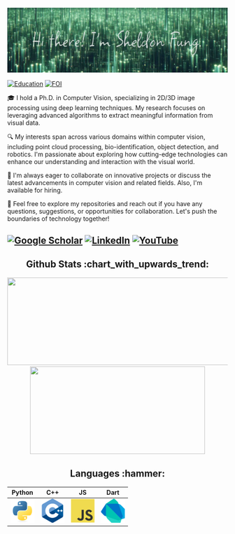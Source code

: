 
<p align="center">
  <a href="https://github.com/DenverCoder1">
    <img src="https://raw.githubusercontent.com/SheldonFung98/SheldonFung98/main/Banner.png" alt="Sheldon Fung" /></a>
</p>

[![Education](https://img.shields.io/badge/Education-Ph.D.-green.svg)](https://github.com/SheldonFung98)
[![FOI](https://img.shields.io/badge/Field-computer%20vision-red.svg)](https://github.com/SheldonFung98)


🎓 I hold a Ph.D. in Computer Vision, specializing in 2D/3D image processing using deep learning techniques. My research focuses on leveraging advanced algorithms to extract meaningful information from visual data.

🔍 My interests span across various domains within computer vision, including point cloud processing, bio-identification, object detection, and robotics. I'm passionate about exploring how cutting-edge technologies can enhance our understanding and interaction with the visual world.

💼 I'm always eager to collaborate on innovative projects or discuss the latest advancements in computer vision and related fields. Also, I'm available for hiring.

🚀 Feel free to explore my repositories and reach out if you have any questions, suggestions, or opportunities for collaboration. Let's push the boundaries of technology together!

[![Google Scholar](https://img.shields.io/badge/Google%20Scholar-4285F4?style=for-the-badge&logo=google-scholar&logoColor=white)](https://scholar.google.com/citations?hl=en&user=Zjw1ttsAAAAJ)
[![LinkedIn](https://img.shields.io/badge/linkedin-%230077B5.svg?style=for-the-badge&logo=linkedin&logoColor=white)](https://www.linkedin.com/in/sheldon-fung-576a30288)
[![YouTube](https://img.shields.io/badge/YouTube-%23FF0000.svg?style=for-the-badge&logo=YouTube&logoColor=white)](https://www.youtube.com/channel/UCBrz-FB1Zjg7j16F8yC_wxA)
---


<h2 align="center">
  Github Stats :chart_with_upwards_trend:
</h2>

<p align="center">
  <img width="600" height="200" src="https://github-readme-stats.vercel.app/api?username=SheldonFung98&show_icons=true&theme=gotham&include_all_commits=true">
  <img width="400" height="200" src="https://github-readme-stats.vercel.app/api/top-langs/?username=SheldonFung98&size_weight=0.15&count_weight=0.5&layout=donut&theme=gotham">
</p>

<h2 align="center">
  Languages :hammer:
</h2>

| Python | C++ | JS | Dart |
|----------|----------|----------|-----|
|  <img src="https://github.com/devicons/devicon/blob/master/icons/python/python-original.svg" title="Python"  alt="Python" width="55" height="55"/> |  <img src="https://github.com/devicons/devicon/blob/master/icons/cplusplus/cplusplus-original.svg" title="CPP"  alt="CPP" width="55" height="55"/> |  <img src="https://github.com/devicons/devicon/blob/master/icons/javascript/javascript-original.svg" title="JavaScript" alt="JavaScript" width="55" height="55"/> | <img src="https://github.com/devicons/devicon/blob/master/icons/dart/dart-original.svg" title="Dart" alt="Dart" width="55" height="55"/>|

